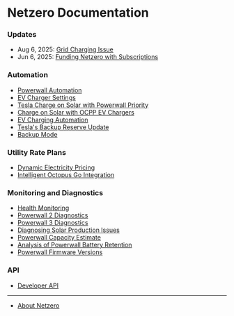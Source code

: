 # Netzero Documentation

### Updates
 - Aug 6, 2025: [Grid Charging Issue](https://docs.netzero.energy/docs/tesla/2025-08/GridChargingIssue)
 - Jun 6, 2025: [Funding Netzero with Subscriptions](https://www.netzero.energy/docs/subscription)

### Automation

- [Powerwall Automation](https://www.netzero.energy/docs/automation)
- [EV Charger Settings](https://www.netzero.energy/docs/ev_charger_settings)
- [Tesla Charge on Solar with Powerwall Priority](https://www.netzero.energy/docs/charge_on_solar_tesla)
- [Charge on Solar with OCPP EV Chargers](https://www.netzero.energy/docs/charge_on_solar)
- [EV Charging Automation](https://www.netzero.energy/docs/ev_charger_start_stop)
- [Tesla's Backup Reserve Update](https://www.netzero.energy/docs/backup_reserve_update)
- [Backup Mode](https://www.netzero.energy/docs/backup_mode)

### Utility Rate Plans

- [Dynamic Electricity Pricing](https://www.netzero.energy/docs/tariffs)
- [Intelligent Octopus Go Integration](https://www.netzero.energy/docs/intelligent_octopus_go)

### Monitoring and Diagnostics

- [Health Monitoring](https://www.netzero.energy/docs/alerting)
- [Powerwall 2 Diagnostics](https://www.netzero.energy/docs/diagnostics/powerwall2)
- [Powerwall 3 Diagnostics](https://www.netzero.energy/docs/diagnostics/powerwall3)
- [Diagnosing Solar Production Issues](https://www.netzero.energy/docs/diagnostics/solar_production)
- [Powerwall Capacity Estimate](https://www.netzero.energy/docs/capacity_estimate)
- [Analysis of Powerwall Battery Retention](https://www.netzero.energy/content/2025-02/powerwall-analysis)
- [Powerwall Firmware Versions](https://www.netzero.energy/firmware_versions)

### API

- [Developer API](https://www.netzero.energy/docs/api)

---

- [About Netzero](https://www.netzero.energy)
